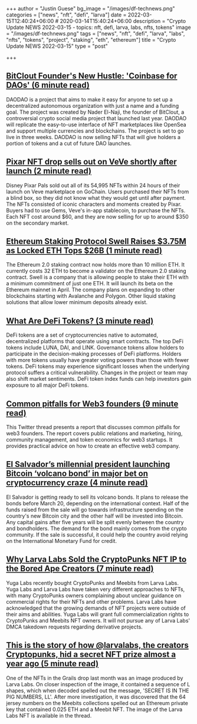 +++
author = "Justin Guese"
bg_image = "/images/df-technews.png"
categories = ["news", "nft", "defi", "larva"]
date = 2022-03-15T12:40:24+06:00 # 2020-03-14T15:40:24+06:00
description = "Crypto Update NEWS 2022-03-15 - topics: nft, defi, larva, labs, nfts, tokens"
image = "/images/df-technews.png"
tags = ["news", "nft", "defi", "larva", "labs", "nfts", "tokens", "project", "staking", "eth", "ethereum"]
title = "Crypto Update NEWS 2022-03-15"
type = "post"

+++

## [BitClout Founder's New Hustle: 'Coinbase for DAOs' (6 minute read)](https://decrypt.co/94708/daodao-bitclout-el-naji)

DAODAO is a project that aims to make it easy for anyone to set up a decentralized autonomous organization with just a name and a funding goal. The project was created by Nader El-Naji, the founder of BitClout, a controversial crypto social media project that launched last year. DAODAO will replicate the easy-to-use interface of NFT marketplaces like OpenSea and support multiple currencies and blockchains. The project is set to go live in three weeks. DAODAO is now selling NFTs that will give holders a portion of tokens and a cut of future DAO launches.

## [Pixar NFT drop sells out on VeVe shortly after launch (2 minute read)](https://cointelegraph.com/news/pixar-nft-drop-sells-out-on-veve-shortly-after-launch)

Disney Pixar Pals sold out all of its 54,995 NFTs within 24 hours of their launch on Veve marketplace on GoChain. Users purchased their NFTs from a blind box, so they did not know what they would get until after payment. The NFTs consisted of iconic characters and moments created by Pixar. Buyers had to use Gems, Veve's in-app stablecoin, to purchase the NFTs. Each NFT cost around $60, and they are now selling for up to around $350 on the secondary market.

## [Ethereum Staking Protocol Swell Raises $3.75M as Locked ETH Tops $26B (1 minute read)](https://www.coindesk.com/business/2022/03/14/ethereum-staking-protocol-swell-raises-375m-as-locked-eth-tops-26b/)

The Ethereum 2.0 staking contract now holds more than 10 million ETH. It currently costs 32 ETH to become a validator on the Ethereum 2.0 staking contract. Swell is a company that is allowing people to stake their ETH with a minimum commitment of just one ETH. It will launch its beta on the Ethereum mainnet in April. The company plans on expanding to other blockchains starting with Avalanche and Polygon. Other liquid staking solutions that allow lower minimum deposits already exist.

## [What Are DeFi Tokens? (3 minute read)](https://www.coindesk.com/learn/what-are-defi-tokens/)

DeFi tokens are a set of cryptocurrencies native to automated, decentralized platforms that operate using smart contracts. The top DeFi tokens include LUNA, DAI, and LINK. Governance tokens allow holders to participate in the decision-making processes of DeFi platforms. Holders with more tokens usually have greater voting powers than those with fewer tokens. DeFi tokens may experience significant losses when the underlying protocol suffers a critical vulnerability. Changes in the project or team may also shift market sentiments. DeFi token index funds can help investors gain exposure to all major DeFi tokens.

## [Common pitfalls for Web3 founders (9 minute read)](https://twitter.com/QwQiao/status/1503365524272689156)

This Twitter thread presents a report that discusses common pitfalls for web3 founders. The report covers public relations and marketing, hiring, community management, and token economics for web3 startups. It provides practical advice on how to create an effective web3 company.

## [El Salvador’s millennial president launching Bitcoin ‘volcano bond’ in major bet on cryptocurrency craze (4 minute read)](https://fortune.com/2022/03/14/el-salvador-president-bitcoin-city-volcano-bond-nayib-bukele/)

El Salvador is getting ready to sell its volcano bonds. It plans to release the bonds before March 20, depending on the international context. Half of the funds raised from the sale will go towards infrastructure spending on the country's new Bitcoin city and the other half will be invested into Bitcoin. Any capital gains after five years will be split evenly between the country and bondholders. The demand for the bond mainly comes from the crypto community. If the sale is successful, it could help the country avoid relying on the International Monetary Fund for credit.

## [Why Larva Labs Sold the CryptoPunks NFT IP to the Bored Ape Creators (7 minute read)](https://decrypt.co/94973/why-larva-labs-sold-the-cryptopunks-nft-ip-to-the-bored-ape-creators)

Yuga Labs recently bought CryptoPunks and Meebits from Larva Labs. Yuga Labs and Larva Labs have taken very different approaches to NFTs, with many CryptoPunks owners complaining about unclear guidance on commercial rights for their NFTs and other problems. Larva Labs have acknowledged that the growing demands of NFT projects were outside of their aims and abilities. Yuga Labs will grant full commercialization rights to CryptoPunks and Meebits NFT owners. It will not pursue any of Larva Labs' DMCA takedown requests regarding derivative projects.

## [This is the story of how @larvalabs, the creators Cryptopunks, hid a secret NFT prize almost a year ago (5 minute read)](https://twitter.com/andrewbadr/status/1503436760239464449?s=12)

One of the NFTs in the Grails drop last month was an image produced by Larva Labs. On closer inspection of the image, it contained a sequence of L shapes, which when decoded spelled out the message, 'SECRET IS IN THE PIG NUMBERS, LL'. After more investigation, it was discovered that the 64 jersey numbers on the Meebits collections spelled out an Ethereum private key that contained 0.025 ETH and a Meebit NFT. The image of the Larva Labs NFT is available in the thread.

